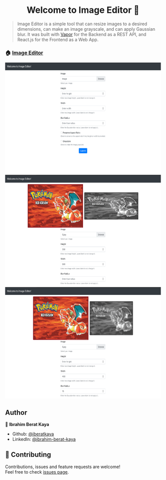 <h1 align="center">Welcome to Image Editor 👋</h1>

> Image Editor is a simple tool that can resize images to a desired dimensions, can make an image grayscale, and can apply Gaussian blur. It was built with [Vapor](https://vapor.codes) for the Backend as a REST API, and React.js for the Frontend as a Web App.

### 🏠 [Image Editor](https://iberatkaya.github.io/image-editor/)

<p align="center">
    <img alt="Screenshot" src="https://raw.githubusercontent.com/iberatkaya/image-editor/master/screenshots/1.png" width="640" height="360">
    <img alt="Screenshot" src="https://raw.githubusercontent.com/iberatkaya/image-editor/master/screenshots/2.png" width="640" height="360">
    <img alt="Screenshot" src="https://raw.githubusercontent.com/iberatkaya/image-editor/master/screenshots/3.png" width="640" height="360">
</p>

## Author

👤 **Ibrahim Berat Kaya**

- Github: [@iberatkaya](https://github.com/iberatkaya)
- LinkedIn: [@ibrahim-berat-kaya](https://linkedin.com/in/ibrahim-berat-kaya)

## 🤝 Contributing

Contributions, issues and feature requests are welcome!<br />Feel free to check [issues page](https://github.com/iberatkaya/image-editor/issues).
